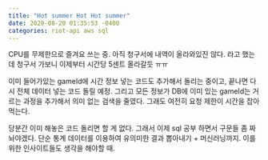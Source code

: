 ```yaml
---
title: "Hot summer Hot Hot summer"
date: 2020-08-20 01:35:53 -0400
categories: riot-api aws sql
---
```


CPU를 무제한으로 즐겨요 쓰는 중. 아직 청구서에 내역이 올라와있진 않다.
라고 했는데 청구서 가보니 이제부터 시간당 5센트 올라갈듯 ㅠㅠ

이미 들어가있는 gameId에 시간 정보 넣는 코드도 추가해서 돌리는 중이고,
끝나면 다시 전체 데이터 넣는 코드 돌릴 예정.
그리고 모든 정보가 DB에 이미 있는 gameId는 거르는 과정을 추가해서 의미 없는 검색을 줄였다.
그래도 여전히 요청 제한이 시간을 잡아먹는다.

당분간 이미 해놓은 코드 돌리면 할 게 없다. 그래서 이제 sql 공부 하면서 구문들 좀 짜놔야겠다.
단순 통계 데이터를 이용하여 유의미한 결과 뽑아내기 + 머신러닝까지.
이를 위한 인사이트들도 생각을 해야할 때.
